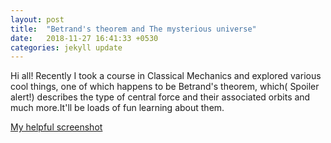 ```yaml
---
layout: post
title:  "Betrand's theorem and The mysterious universe"
date:   2018-11-27 16:41:33 +0530
categories: jekyll update
---
```


Hi all!
Recently I took a course in Classical Mechanics and explored various cool things, one of which happens to be Betrand's theorem, which( Spoiler alert!) describes the type of central force and their associated orbits and much more.It'll be loads of fun learning about them.

[My helpful screenshot](/assets/images/quote.jpeg)
